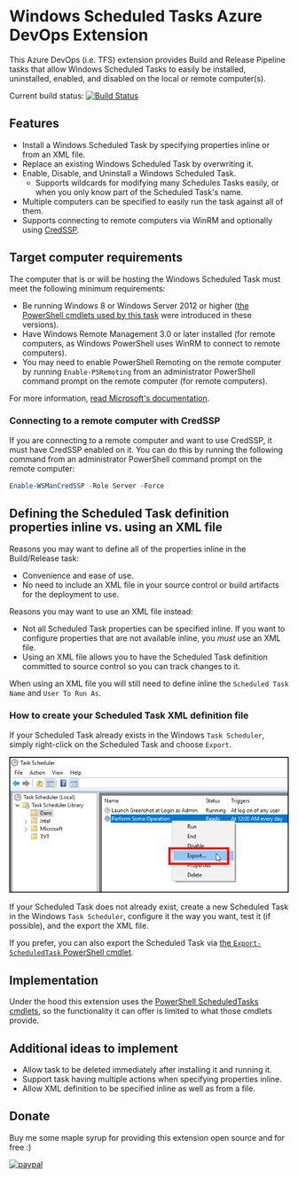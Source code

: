 # Windows Scheduled Tasks Azure DevOps Extension

This Azure DevOps (i.e. TFS) extension provides Build and Release Pipeline tasks that allow Windows Scheduled Tasks to easily be installed, uninstalled, enabled, and disabled on the local or remote computer(s).

Current build status: [![Build Status](https://dev.azure.com/deadlydog/AzureDevOps.WindowsScheduledTasks/_apis/build/status/AzureDevOps.WindowsScheduledTasks?branchName=master)](https://dev.azure.com/deadlydog/AzureDevOps.WindowsScheduledTasks/_build/latest?definitionId=17&branchName=master)

## Features

- Install a Windows Scheduled Task by specifying properties inline or from an XML file.
- Replace an existing Windows Scheduled Task by overwriting it.
- Enable, Disable, and Uninstall a Windows Scheduled Task.
  - Supports wildcards for modifying many Schedules Tasks easily, or when you only know part of the Scheduled Task's name.
- Multiple computers can be specified to easily run the task against all of them.
- Supports connecting to remote computers via WinRM and optionally using [CredSSP][CredSspDocumentationUrl].

## Target computer requirements

The computer that is or will be hosting the Windows Scheduled Task must meet the following minimum requirements:

- Be running Windows 8 or Windows Server 2012 or higher ([the PowerShell cmdlets used by this task][PowerShellScheduledTasksDocumentationUrl] were introduced in these versions).
- Have Windows Remote Management 3.0 or later installed (for remote computers, as Windows PowerShell uses WinRM to connect to remote computers).
- You may need to enable PowerShell Remoting on the remote computer by running `Enable-PSRemoting` from an administrator PowerShell command prompt on the remote computer (for remote computers).

For more information, [read Microsoft's documentation][PowerShellRemotingRequirementsDocumentationUrl].

### Connecting to a remote computer with CredSSP

If you are connecting to a remote computer and want to use CredSSP, it must have CredSSP enabled on it. You can do this by running the following command from an administrator PowerShell command prompt on the remote computer:

```PowerShell
Enable-WSManCredSSP -Role Server -Force
```

## Defining the Scheduled Task definition properties inline vs. using an XML file

Reasons you may want to define all of the properties inline in the Build/Release task:

- Convenience and ease of use.
- No need to include an XML file in your source control or build artifacts for the deployment to use.

Reasons you may want to use an XML file instead:

- Not all Scheduled Task properties can be specified inline. If you want to configure properties that are not available inline, you _must_ use an XML file.
- Using an XML file allows you to have the Scheduled Task definition committed to source control so you can track changes to it.

When using an XML file you will still need to define inline the `Scheduled Task Name` and `User To Run As`.

### How to create your Scheduled Task XML definition file

If your Scheduled Task already exists in the Windows `Task Scheduler`, simply right-click on the Scheduled Task and choose `Export`.

![Export Windows Scheduled Task screenshot][ExportWindowsScheduledTaskScreenshotImage]

If your Scheduled Task does not already exist, create a new Scheduled Task in the Windows `Task Scheduler`, configure it the way you want, test it (if possible), and the export the XML file.

If you prefer, you can also export the Scheduled Task via [the `Export-ScheduledTask` PowerShell cmdlet][PowerShellExportScheduledTaskDocumentationUrl].

## Implementation

Under the hood this extension uses the [PowerShell ScheduledTasks cmdlets][PowerShellScheduledTasksDocumentationUrl], so the functionality it can offer is limited to what those cmdlets provide.

## Additional ideas to implement

- Allow task to be deleted immediately after installing it and running it.
- Support task having multiple actions when specifying properties inline.
- Allow XML definition to be specified inline as well as from a file.

## Donate

Buy me some maple syrup for providing this extension open source and for free :)

[![paypal](https://www.paypalobjects.com/en_US/i/btn/btn_donateCC_LG.gif)](https://www.paypal.com/cgi-bin/webscr?cmd=_s-xclick&hosted_button_id=SW7LX32CWQJKN)

<!-- Links -->
[PowerShellScheduledTasksDocumentationUrl]: https://docs.microsoft.com/en-us/powershell/module/scheduledtasks/?view=win10-ps
[PowerShellExportScheduledTaskDocumentationUrl]: https://docs.microsoft.com/en-us/powershell/module/scheduledtasks/export-scheduledtask?view=win10-ps
[CredSspDocumentationUrl]: https://docs.microsoft.com/en-us/windows/desktop/secauthn/credential-security-support-provider
[PowerShellRemotingRequirementsDocumentationUrl]: https://docs.microsoft.com/en-us/powershell/module/microsoft.powershell.core/about/about_remote_requirements?view=powershell-6
[ExportWindowsScheduledTaskScreenshotImage]: src/Images/ExportWindowsScheduledTaskScreenshot.png